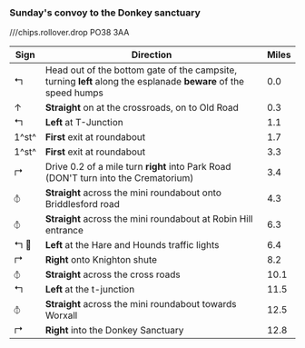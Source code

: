 ### Sunday's convoy to the Donkey sanctuary

///chips.rollover.drop PO38 3AA

| Sign               | Direction                                                                                                       | Miles |
| ------------------ | --------------------------------------------------------------------------------------------------------------- | ----- |
| &#x21b0;           | Head out of the bottom gate of the campsite, turning **left** along the esplanade **beware** of the speed humps | 0.0   |
| &#x2191;           | **Straight** on at the crossroads, on to Old Road                                                               | 0.3   |
| &#x21b0;           | **Left** at T-Junction                                                                                          | 1.1   |
| 1^st^              | **First** exit at roundabout                                                                                    | 1.7   |
| 1^st^              | **First** exit at roundabout                                                                                    | 3.3   |
| &#x21b1;           | Drive 0.2 of a mile turn **right** into Park Road (DON'T turn into the Crematorium)                             | 3.4   |
| &#x29BD;           | **Straight** across the mini roundabout onto Briddlesford road                                                  | 4.3   |
| &#x29BD;           | **Straight** across the mini roundabout at Robin Hill entrance                                                  | 6.3   |
| &#x21b0; &#x1F6A6; | **Left** at the Hare and Hounds traffic lights                                                                  | 6.4   |
| &#x21b1;           | **Right** onto Knighton shute                                                                                   | 8.2   |
| &#x29BD;           | **Straight** across the cross roads                                                                             | 10.1  |
| &#x21b0;           | **Left** at the t-junction                                                                                      | 11.5  |
| &#x29BD;           | **Straight** across the mini roundabout towards Worxall                                                         | 12.5  |
| &#x21b1;           | **Right** into the Donkey Sanctuary                                                                             | 12.8  |
